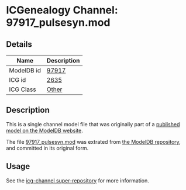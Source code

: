 # ICGenealogy Channel: 97917\_pulsesyn.mod

## Details

Name | Description
---- | -----------
ModelDB id | [97917](http://senselab.med.yale.edu/ModelDB/ShowModel.cshtml?model=97917)
ICG id | [2635](http://icg.neurotheory.ox.ac.uk/channels/other/2635)
ICG Class | [Other](http://icg.neurotheory.ox.ac.uk/channels/other)

## Description

This is a single channel model file that was originally part of a [published model on the ModelDB website](http://senselab.med.yale.edu/mModelDB/ShowModel.cshtml?model=97917).

The file [97917\_pulsesyn.mod](97917_pulsesyn.mod) was extrated from [the ModelDB repository](http://senselab.med.yale.edu/ModelDB/ShowModel.cshtml?model=97917), and committed in its original form.

## Usage

See the [icg-channel super-repository](https://github.com/icgenealogy/icg-channels) for more information.